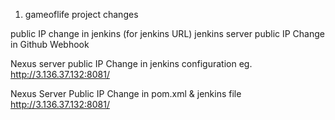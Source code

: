 1) gameoflife project changes

public IP change in jenkins (for jenkins URL)
jenkins server public IP Change in Github Webhook

Nexus  server public IP Change in jenkins configuration 
eg.  http://3.136.37.132:8081/

Nexus Server Public IP Change in pom.xml & jenkins file 
http://3.136.37.132:8081/
